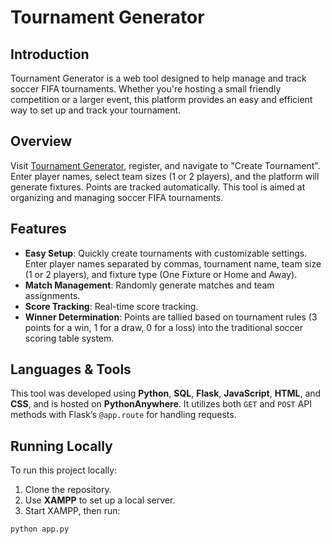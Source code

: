 # Tournament Generator

## Introduction

Tournament Generator is a web tool designed to help manage and track soccer FIFA tournaments. Whether you're hosting a small friendly competition or a larger event, this platform provides an easy and efficient way to set up and track your tournament.

## Overview

Visit [Tournament Generator](https://tournament.pythonanywhere.com/), register, and navigate to "Create Tournament". Enter player names, select team sizes (1 or 2 players), and the platform will generate fixtures. Points are tracked automatically. This tool is aimed at organizing and managing soccer FIFA tournaments.

## Features
- **Easy Setup**: Quickly create tournaments with customizable settings. Enter player names separated by commas, tournament name, team size (1 or 2 players), and fixture type (One Fixture or Home and Away).
- **Match Management**: Randomly generate matches and team assignments.
- **Score Tracking**: Real-time score tracking.
- **Winner Determination**: Points are tallied based on tournament rules (3 points for a win, 1 for a draw, 0 for a loss) into the traditional soccer scoring table system.

## Languages & Tools
This tool was developed using **Python**, **SQL**, **Flask**, **JavaScript**, **HTML**, and **CSS**, and is hosted on **PythonAnywhere**. It utilizes both `GET` and `POST` API methods with Flask’s `@app.route` for handling requests.

## Running Locally
To run this project locally:
1. Clone the repository.
2. Use **XAMPP** to set up a local server.
3. Start XAMPP, then run:

```bash
python app.py
```
